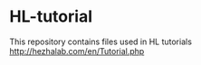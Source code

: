 # HL-tutorial
This repository contains files used in HL tutorials
http://hezhalab.com/en/Tutorial.php
